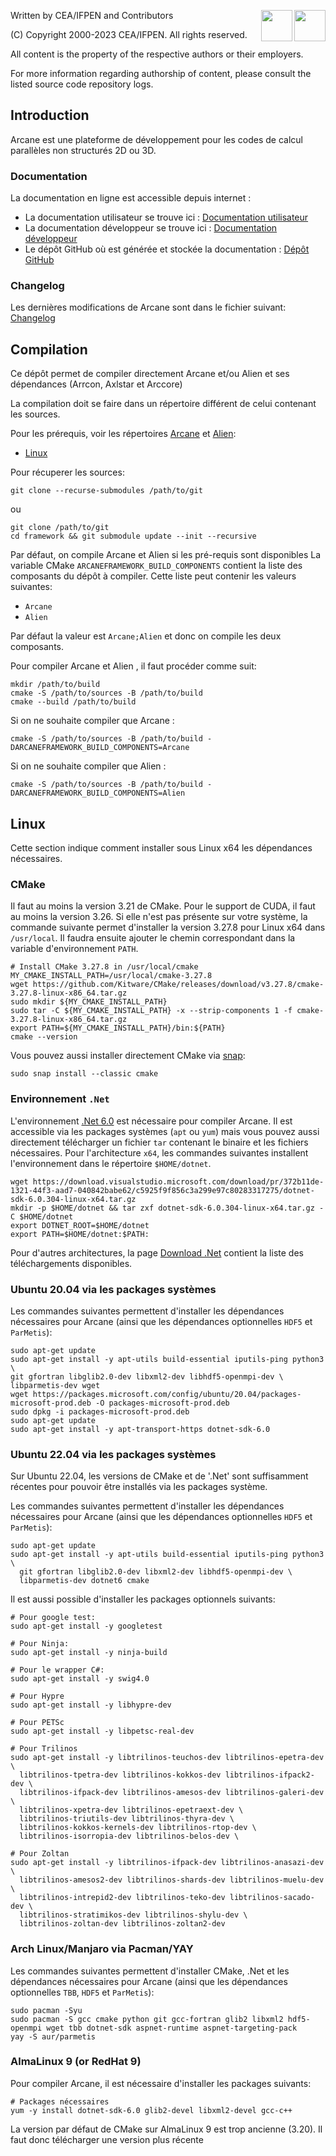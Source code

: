 ﻿[//]: <> (Comment: -*- coding: utf-8-with-signature -*-)
<img src="https://www.cea.fr/PublishingImages/cea.jpg" height="50" align="right" />
<img src="https://www.ifpenergiesnouvelles.fr/sites/ifpen.fr/files/logo_ifpen_2.jpg" height="50" align="right"/>

Written by CEA/IFPEN and Contributors

(C) Copyright 2000-2023 CEA/IFPEN. All rights reserved.

All content is the property of the respective authors or their employers.

For more information regarding authorship of content, please consult the listed source code repository logs.

## Introduction

Arcane est une plateforme de développement pour les codes de calcul parallèles non structurés 2D ou 3D.

### Documentation

La documentation en ligne est accessible depuis internet :
- La documentation utilisateur se trouve ici : [Documentation utilisateur](https://arcaneframework.github.io/arcane/userdoc/html/index.html)
- La documentation développeur se trouve ici : [Documentation développeur](https://arcaneframework.github.io/arcane/devdoc/html/index.html)
- Le dépôt GitHub où est générée et stockée la documentation : [Dépôt GitHub](https://github.com/arcaneframework/arcaneframework.github.io)

### Changelog

Les dernières modifications de Arcane sont dans le fichier suivant: [Changelog](arcane/doc/doc_common/changelog.md)

## Compilation

Ce dépôt permet de compiler directement Arcane et/ou Alien et ses dépendances
(Arrcon, Axlstar et Arccore)

La compilation doit se faire dans un répertoire différent de celui
contenant les sources.

Pour les prérequis, voir les répertoires [Arcane](arcane/README.md) et [Alien](alien/standalone/README.md):

- [Linux](#linux)

Pour récuperer les sources:

~~~{sh}
git clone --recurse-submodules /path/to/git
~~~

ou

~~~{sh}
git clone /path/to/git
cd framework && git submodule update --init --recursive
~~~

Par défaut, on compile Arcane et Alien si les pré-requis sont disponibles
La variable CMake `ARCANEFRAMEWORK_BUILD_COMPONENTS` contient la liste
des composants du dépôt à compiler. Cette liste peut contenir les
valeurs suivantes:

- `Arcane`
- `Alien`

Par défaut la valeur est `Arcane;Alien` et donc on compile les deux composants.

Pour compiler Arcane et Alien , il faut procéder comme suit:

~~~{sh}
mkdir /path/to/build
cmake -S /path/to/sources -B /path/to/build
cmake --build /path/to/build
~~~

Si on ne souhaite compiler que Arcane :

~~~{sh}
cmake -S /path/to/sources -B /path/to/build -DARCANEFRAMEWORK_BUILD_COMPONENTS=Arcane
~~~

Si on ne souhaite compiler que Alien :

~~~{sh}
cmake -S /path/to/sources -B /path/to/build -DARCANEFRAMEWORK_BUILD_COMPONENTS=Alien
~~~

## Linux

Cette section indique comment installer sous Linux x64 les dépendances
nécessaires.

### CMake

Il faut au moins la version 3.21 de CMake. Pour le support de CUDA, il faut
au moins la version 3.26. Si elle n'est pas présente sur votre système, la commande
suivante permet d'installer la version 3.27.8 pour Linux x64 dans `/usr/local`.
Il faudra ensuite ajouter le chemin correspondant dans la variable d'environnement `PATH`.

~~~{sh}
# Install CMake 3.27.8 in /usr/local/cmake
MY_CMAKE_INSTALL_PATH=/usr/local/cmake-3.27.8
wget https://github.com/Kitware/CMake/releases/download/v3.27.8/cmake-3.27.8-linux-x86_64.tar.gz
sudo mkdir ${MY_CMAKE_INSTALL_PATH}
sudo tar -C ${MY_CMAKE_INSTALL_PATH} -x --strip-components 1 -f cmake-3.27.8-linux-x86_64.tar.gz
export PATH=${MY_CMAKE_INSTALL_PATH}/bin:${PATH}
cmake --version
~~~

Vous pouvez aussi installer directement CMake via [snap](https://snapcraft.io/):
~~~{sh}
sudo snap install --classic cmake
~~~


### Environnement `.Net`

L'environnement [.Net 6.0](https://dotnet.microsoft.com) est nécessaire
pour compiler Arcane. Il est accessible via les packages systèmes
(`apt` ou `yum`) mais vous pouvez aussi directement télécharger un
fichier `tar` contenant le binaire et les fichiers nécessaires. Pour
l'architecture `x64`, les commandes suivantes installent
l'environnement dans le répertoire `$HOME/dotnet`.

~~~{sh}
wget https://download.visualstudio.microsoft.com/download/pr/372b11de-1321-44f3-aad7-040842babe62/c5925f9f856c3a299e97c80283317275/dotnet-sdk-6.0.304-linux-x64.tar.gz
mkdir -p $HOME/dotnet && tar zxf dotnet-sdk-6.0.304-linux-x64.tar.gz -C $HOME/dotnet
export DOTNET_ROOT=$HOME/dotnet
export PATH=$HOME/dotnet:$PATH:
~~~

Pour d'autres architectures, la page [Download
.Net](https://dotnet.microsoft.com/en-us/download) contient la liste
des téléchargements disponibles.

### Ubuntu 20.04 via les packages systèmes

Les commandes suivantes permettent d'installer les dépendances
nécessaires pour Arcane (ainsi que les dépendances optionnelles `HDF5` et `ParMetis`):

~~~{sh}
sudo apt-get update
sudo apt-get install -y apt-utils build-essential iputils-ping python3 \
git gfortran libglib2.0-dev libxml2-dev libhdf5-openmpi-dev \
libparmetis-dev wget
wget https://packages.microsoft.com/config/ubuntu/20.04/packages-microsoft-prod.deb -O packages-microsoft-prod.deb
sudo dpkg -i packages-microsoft-prod.deb
sudo apt-get update
sudo apt-get install -y apt-transport-https dotnet-sdk-6.0
~~~

### Ubuntu 22.04 via les packages systèmes

Sur Ubuntu 22.04, les versions de CMake et de '.Net' sont suffisamment
récentes pour pouvoir être installés via les packages système.

Les commandes suivantes permettent d'installer les dépendances
nécessaires pour Arcane (ainsi que les dépendances optionnelles `HDF5` et `ParMetis`):

~~~{sh}
sudo apt-get update
sudo apt-get install -y apt-utils build-essential iputils-ping python3 \
  git gfortran libglib2.0-dev libxml2-dev libhdf5-openmpi-dev \
  libparmetis-dev dotnet6 cmake
~~~

Il est aussi possible d'installer les packages optionnels suivants:

~~~{sh}
# Pour google test:
sudo apt-get install -y googletest

# Pour Ninja:
sudo apt-get install -y ninja-build

# Pour le wrapper C#:
sudo apt-get install -y swig4.0

# Pour Hypre
sudo apt-get install -y libhypre-dev

# Pour PETSc
sudo apt-get install -y libpetsc-real-dev

# Pour Trilinos
sudo apt-get install -y libtrilinos-teuchos-dev libtrilinos-epetra-dev \
  libtrilinos-tpetra-dev libtrilinos-kokkos-dev libtrilinos-ifpack2-dev \
  libtrilinos-ifpack-dev libtrilinos-amesos-dev libtrilinos-galeri-dev \
  libtrilinos-xpetra-dev libtrilinos-epetraext-dev \
  libtrilinos-triutils-dev libtrilinos-thyra-dev \
  libtrilinos-kokkos-kernels-dev libtrilinos-rtop-dev \
  libtrilinos-isorropia-dev libtrilinos-belos-dev \

# Pour Zoltan
sudo apt-get install -y libtrilinos-ifpack-dev libtrilinos-anasazi-dev \
  libtrilinos-amesos2-dev libtrilinos-shards-dev libtrilinos-muelu-dev \
  libtrilinos-intrepid2-dev libtrilinos-teko-dev libtrilinos-sacado-dev \
  libtrilinos-stratimikos-dev libtrilinos-shylu-dev \
  libtrilinos-zoltan-dev libtrilinos-zoltan2-dev
~~~

### Arch Linux/Manjaro via Pacman/YAY

Les commandes suivantes permettent d'installer CMake, .Net et les dépendances
nécessaires pour Arcane (ainsi que les dépendances optionnelles `TBB`, `HDF5` et `ParMetis`):

~~~{sh}
sudo pacman -Syu
sudo pacman -S gcc cmake python git gcc-fortran glib2 libxml2 hdf5-openmpi wget tbb dotnet-sdk aspnet-runtime aspnet-targeting-pack
yay -S aur/parmetis
~~~

### AlmaLinux 9 (or RedHat 9)

Pour compiler Arcane, il est nécessaire d'installer les packages
suivants:

~~~{sh}
# Packages nécessaires
yum -y install dotnet-sdk-6.0 glib2-devel libxml2-devel gcc-c++
~~~

La version par défaut de CMake sur AlmaLinux 9 est trop ancienne
(3.20). Il faut donc télécharger une version plus récente
